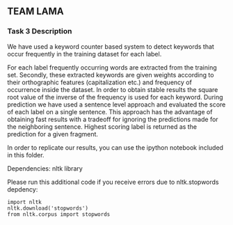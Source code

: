 ## TEAM LAMA

### Task 3 Description

We have used a keyword counter based system to detect keywords that occur frequently in the training dataset for each label.

For each label frequently occurring words are extracted from the training set.
Secondly, these extracted keywords are given weights according to their orthographic features (capitalization etc.) and frequency of occurrence inside the dataset. In order to obtain stable results the square root value of the inverse of the frequency is used for each keyword.
During prediction we have used a sentence level approach and evaluated the score of each label on a single sentence. This approach has the advantage of obtaining fast results with a tradeoff for ignoring the predictions made for the neighboring sentence. Highest scoring label is returned as the prediction for a given fragment.


In order to replicate our results, you can use the ipython notebook included in this folder.

Dependencies: nltk library

Please run this additional code if you receive errors due to nltk.stopwords depdency:

```
import nltk
nltk.download('stopwords')
from nltk.corpus import stopwords

```

